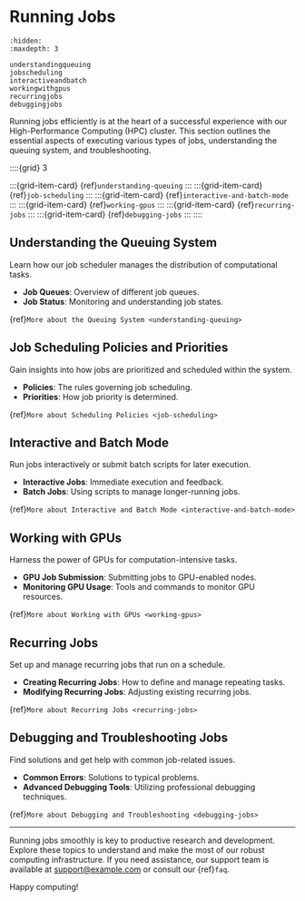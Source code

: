 # Running Jobs

```{toctree}
:hidden:
:maxdepth: 3

understandingqueuing
jobscheduling
interactiveandbatch
workingwithgpus
recurringjobs
debuggingjobs
```
Running jobs efficiently is at the heart of a successful experience with our High-Performance Computing (HPC) cluster. This section outlines the essential aspects of executing various types of jobs, understanding the queuing system, and troubleshooting.

::::{grid} 3

:::{grid-item-card} {ref}`understanding-queuing`
:::
:::{grid-item-card} {ref}`job-scheduling`
:::
:::{grid-item-card} {ref}`interactive-and-batch-mode`
:::
:::{grid-item-card} {ref}`working-gpus`
:::
:::{grid-item-card} {ref}`recurring-jobs`
:::
:::{grid-item-card} {ref}`debugging-jobs`
:::
::::

## Understanding the Queuing System

Learn how our job scheduler manages the distribution of computational tasks.

- **Job Queues**: Overview of different job queues.
- **Job Status**: Monitoring and understanding job states.

{ref}`More about the Queuing System <understanding-queuing>`

## Job Scheduling Policies and Priorities

Gain insights into how jobs are prioritized and scheduled within the system.

- **Policies**: The rules governing job scheduling.
- **Priorities**: How job priority is determined.

{ref}`More about Scheduling Policies <job-scheduling>`

## Interactive and Batch Mode

Run jobs interactively or submit batch scripts for later execution.

- **Interactive Jobs**: Immediate execution and feedback.
- **Batch Jobs**: Using scripts to manage longer-running jobs.

{ref}`More about Interactive and Batch Mode <interactive-and-batch-mode>`

## Working with GPUs

Harness the power of GPUs for computation-intensive tasks.

- **GPU Job Submission**: Submitting jobs to GPU-enabled nodes.
- **Monitoring GPU Usage**: Tools and commands to monitor GPU resources.

{ref}`More about Working with GPUs <working-gpus>`

## Recurring Jobs

Set up and manage recurring jobs that run on a schedule.

- **Creating Recurring Jobs**: How to define and manage repeating tasks.
- **Modifying Recurring Jobs**: Adjusting existing recurring jobs.

{ref}`More about Recurring Jobs <recurring-jobs>`

## Debugging and Troubleshooting Jobs

Find solutions and get help with common job-related issues.

- **Common Errors**: Solutions to typical problems.
- **Advanced Debugging Tools**: Utilizing professional debugging techniques.

{ref}`More about Debugging and Troubleshooting <debugging-jobs>`

---

Running jobs smoothly is key to productive research and development. Explore these topics to understand and make the most of our robust computing infrastructure. If you need assistance, our support team is available at support@example.com or consult our {ref}`faq`.

Happy computing!
